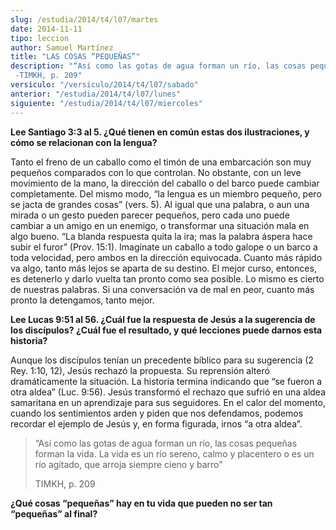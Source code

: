 ```yaml
---
slug: /estudia/2014/t4/l07/martes
date: 2014-11-11
tipo: leccion
author: Samuel Martínez
title: "LAS COSAS “PEQUEÑAS”"
description: "“Así como las gotas de agua forman un río, las cosas pequeñas forman la vida. La vida es un río sereno, calmo y placentero o es un río agitado, que arroja siempre cieno y barro” -TIMKH, p. 209"
versiculo: "/versiculo/2014/t4/l07/sabado"
anterior: "/estudia/2014/t4/l07/lunes"
siguiente: "/estudia/2014/t4/l07/miercoles"
---
```


**Lee Santiago 3:3 al 5. ¿Qué tienen en común estas dos ilustraciones, y cómo se relacionan con la lengua?**

Tanto el freno de un caballo como el timón de una embarcación son muy pequeños comparados con lo que controlan. No obstante, con un leve movimiento de la mano, la dirección del caballo o del barco puede cambiar completamente. Del mismo modo, “la lengua es un miembro pequeño, pero se jacta de grandes cosas” (vers. 5). Al igual que una palabra, o aun una mirada o un gesto pueden parecer pequeños, pero cada uno puede cambiar a un amigo en un enemigo, o transformar una situación mala en algo bueno. “La blanda respuesta quita la ira; mas la palabra áspera hace subir el furor” (Prov. 15:1). Imagínate un caballo a todo galope o un barco a toda velocidad, pero ambos en la dirección equivocada. Cuanto más rápido va algo, tanto más lejos se aparta de su destino. El mejor curso, entonces, es detenerlo y darlo vuelta tan pronto como sea posible. Lo mismo es cierto de nuestras palabras. Si una conversación va de mal en peor, cuanto más pronto la detengamos, tanto mejor.

**Lee Lucas 9:51 al 56. ¿Cuál fue la respuesta de Jesús a la sugerencia de los discípulos? ¿Cuál fue el resultado, y qué lecciones puede darnos esta historia?**

Aunque los discípulos tenían un precedente bíblico para su sugerencia (2 Rey. 1:10, 12), Jesús rechazó la propuesta. Su reprensión alteró dramáticamente la situación. La historia termina indicando que “se fueron a otra aldea” (Luc. 9:56). Jesús transformó el rechazo que sufrió en una aldea samaritana en un aprendizaje para sus seguidores. En el calor del momento, cuando los sentimientos arden y piden que nos defendamos, podemos recordar el ejemplo de Jesús y, en forma figurada, irnos “a otra aldea”.

> “Así como las gotas de agua forman un río, las cosas pequeñas forman la vida. La vida es un río sereno, calmo y placentero o es un río agitado, que arroja siempre cieno y barro”
>
> TIMKH, p. 209

**¿Qué cosas “pequeñas” hay en tu vida que pueden no ser tan “pequeñas” al final?**

